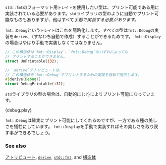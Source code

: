 <!--- All types which want to use `std::fmt` formatting `traits` require an --->
<!--- implementation to be printable. Automatic implementations are only provided --->
<!--- for types such as in the `std` library. All others *must* be manually --->
<!--- implemented somehow. --->
`std::fmt`のフォーマット用`トレイト`を使用したい型は、プリント可能である用に実装されている必要があります。`std`ライブラリの型のように自動でプリント可能なものもありますが、他はすべて*手動で実装する必要があります。*

<!--- The `fmt::Debug` `trait` makes this very straightforward. *All* types can --->
<!--- `derive` (automatically create) the `fmt::Debug` implementation. This is --->
<!--- not true for `fmt::Display` which must be manually implemented. --->
`fmt::Debug`という`トレイト`はこれを簡略化します。*すべての*型は`fmt::Debug`の実装を`derive`、（すなわち自動で作成）することができるためです。
`fmt::Display`の場合はやはり手動で実装しなくてはなりません。


``` rust
// この構造体は`fmt::Display`、`fmt::Debug`のいずれによっても
// プリントすることができません。
struct UnPrintable(i32);

// `derive`アトリビュートは、
// この構造体を`fmt::Debug`でプリントするための実装を自動で提供します。
#[derive(Debug)]
struct DebugPrintable(i32);
```

<!--- All `std` library types automatically are printable with `{:?}` too: --->
`std`ライブラリの型の場合は、自動的に`{:?}`によりプリント可能になっています。

{debug.play}

<!--- So `fmt::Debug` definitely makes this printable but sacrifices some --->
<!--- elegance. Manually implementing `fmt::Display` will fix that. --->
`fmt::Debug`は確実にプリント可能にしてくれるのですが、一方である種の美しさを犠牲にしています。
`fmt::Display`を手動で実装すればその美しさを取り戻す事ができるでしょう。

### See also

[アトリビュート][attributes], [`derive`][derive], [`std::fmt`][fmt],
and [構造体][structs]

[attributes]: http://doc.rust-lang.org/reference.html#attributes
[derive]: ../../trait/derive.html
[fmt]: http://doc.rust-lang.org/std/fmt/
[structs]: ../../custom_types/structs.html

